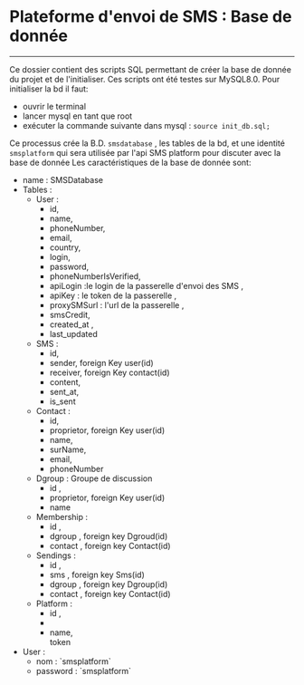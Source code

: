 
# Plateforme d'envoi de SMS : Base de donnée
-----

Ce dossier contient des scripts SQL permettant de créer la base de donnée du projet et de l'initialiser.
Ces scripts ont été testes sur MySQL8.0.
Pour initialiser la bd il faut:
 - ouvrir le terminal 
 - lancer mysql en tant que root
 - exécuter la commande suivante dans mysql : `source init_db.sql;`

Ce processus crée la B.D. `smsdatabase` , les tables de la bd, et une identité `smsplatform` qui sera utilisée par l'api SMS platform pour discuter avec la base de donnée
Les caractéristiques de la base de donnée sont:
<ul>
  <li>name : SMSDatabase</li>
  <li>
    Tables :
    <ul>
      <li>User :
        <ul>
          <li> id, </li>
          <li> name, </li>
          <li> phoneNumber, </li>
          <li> email, </li>
          <li> country, </li>
          <li> login, </li>
          <li> password, </li>
          <li> phoneNumberIsVerified, </li>
          <li> apiLogin :le login de la passerelle d'envoi des SMS ,</li>
          <li> apiKey : le token de la passerelle ,</li>
          <li> proxySMSurl : l'url de la passerelle ,</li>
          <li> smsCredit,</li>
          <li> created_at ,</li>
          <li> last_updated </li>          
        </ul>
      </li>
      <li>SMS :
        <ul>
          <li> id, </li>
          <li> sender, foreign Key user(id) </li>
          <li> receiver, foreign Key contact(id) </li>
          <li> content, </li>
          <li> sent_at,</li>
          <li> is_sent</li>
        </ul>
      </li>
      <li>Contact :
        <ul>
          <li> id,</li>
          <li> proprietor, foreign Key user(id)</li>
          <li> name, </li>
          <li> surName, </li>
          <li> email, </li>
          <li> phoneNumber</li>
        </ul>
      </li>
      <li>Dgroup : Groupe de discussion
          <ul>
              <li> id ,</li>
              <li> proprietor, foreign Key user(id) </li>
              <li> name </li>
          </ul>
      </li>
      <li>Membership :
          <ul>
              <li> id ,</li>
              <li> dgroup , foreign key Dgroud(id) </li>
              <li> contact , foreign key Contact(id) </li>
          </ul>
      </li>
      <li>Sendings :
          <ul>
              <li> id ,</li>
              <li> sms , foreign key Sms(id) </li>
              <li> dgroup , foreign key Dgroup(id) </li>
              <li> contact , foreign key Contact(id) </li>
          </ul>
      </li>
      <li>Platform :
          <ul>
              <li> id , <li>
              <li> name,   </li>
              </li> token </li>
          </ul>
    </ul>
  </li>
  <li>User :
      <ul>
          <li> nom : `smsplatform` </li>
          <li> password : `smsplatform` </li>
      </ul>
  </li>
</ul>

